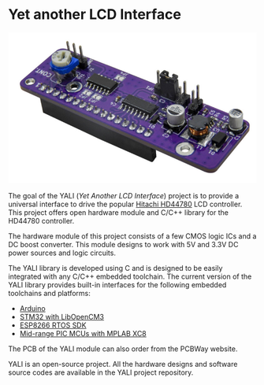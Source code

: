 Yet another LCD Interface
=========================

![YALI Hardware Module](resources/lcd-cnt-module-small.jpg)

The goal of the YALI (*Yet Another LCD Interface*) project is to provide a universal interface to drive the popular [Hitachi HD44780](https://en.wikipedia.org/wiki/Hitachi_HD44780_LCD_controller) LCD controller. This project offers open hardware module and C/C++ library for the HD44780 controller.

The hardware module of this project consists of a few CMOS logic ICs and a DC boost converter. This module designs to work with 5V and 3.3V DC power sources and logic circuits.

The YALI library is developed using C and is designed to be easily integrated with any C/C++ embedded toolchain. The current version of the YALI library provides built-in interfaces for the following embedded toolchains and platforms:

 - [Arduino](https://www.arduino.cc)
 - [STM32 with LibOpenCM3](https://github.com/libopencm3)
 - [ESP8266 RTOS SDK](https://github.com/espressif/ESP8266_RTOS_SDK)
 - [Mid-range PIC MCUs with MPLAB XC8](https://www.microchip.com/en-us/tools-resources/develop/mplab-xc-compilers)
 
The PCB of the YALI module can also order from the PCBWay website.

YALI is an open-source project. All the hardware designs and software source codes are available in the YALI project repository.

